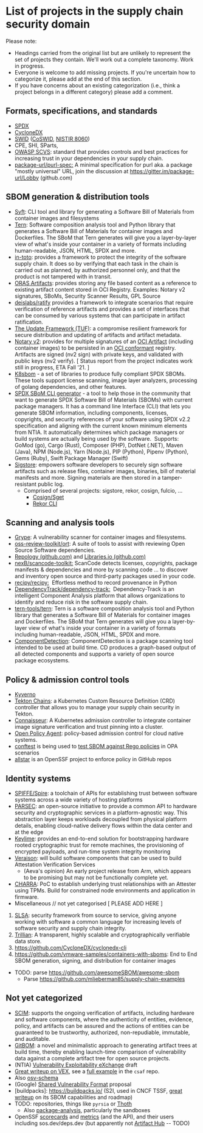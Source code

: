 # List of projects in the supply chain security domain

Please note:

* Headings carried from the original list but are unlikely to represent the set of projects they contain. We'll work out a complete taxonomy. Work in progress.
* Everyone is welcome to add missing projects. If you're uncertain how to categorize it, please add at the end of this section.
* If you have concerns about an existing categorization (i.e., think a project belongs in a different category) please add a comment.

## Formats, specifications, and standards

-   [SPDX](https://spdx.dev/specifications/)
-   [CycloneDX](https://github.com/CycloneDX/)
-   [SWID](https://standards.iso.org/iso-iec/19770/-2/2015-current/schema.xsd) ([CoSWID](https://www.ietf.org/archive/id/draft-ietf-sacm-coswid-18.html), [NISTIR 8060](https://doi.org/10.6028/NIST.IR.8060))
-   CPE, SHI, SParts,
-   [OWASP SCVS](https://owasp.org/www-project-software-component-verification-standard/): standard that provides controls and best practices for increasing trust in your dependencies in your supply chain.
-   [package-url/purl-spec:](https://github.com/package-url/purl-spec) A minimal specification for purl aka. a package "mostly universal" URL, join the discussion at https://gitter.im/package-url/Lobby (github.com)

## SBOM generation & distribution tools

-   [Syft](https://github.com/anchore/syft): CLI tool and library for generating a Software Bill of Materials from container images and filesystems
-   [Tern](https://github.com/tern-tools/tern): Software composition analysis tool and Python library that generates a Software Bill of Materials for container images and Dockerfiles. The SBoM that Tern generates will give you a layer-by-layer view of what's inside your container in a variety of formats including human-readable, JSON, HTML, SPDX and more. 
-   [in-toto](https://in-toto.io/): provides a framework to protect the integrity of the software supply chain. It does so by verifying that each task in the chain is carried out as planned, by authorized personnel only, and that the product is not tampered with in transit.
-   [ORAS Artifacts](https://github.com/oras-project/artifacts-spec/): provides storing any file based content as a reference to existing artifact content stored in OCI Registry. Examples: Notary v2 signatures, SBoMs, Security Scanner Results, GPL Source
- [deislabs/ratify](https://github.com/deislabs/ratify) provides a framework to integrate scenarios that require verification of reference artifacts and provides a set of interfaces that can be consumed by various systems that can participate in artifact ratification.
-   [The Update Framework (TUF)](https://theupdateframework.io/): a compromise resilient framework for secure distribution and updating of artifacts and artifact metadata.
-   [Notary v2](https://github.com/notaryproject/notaryproject#notary-v2-overview): provides for multiple signatures of an [OCI Artifact](https://github.com/opencontainers/artifacts) (including container images) to be persisted in an [OCI conformant](https://github.com/opencontainers/oci-conformance) registry. Artifacts are signed (nv2 sign) with private keys, and validated with public keys (nv2 verify). [ Status report from the project indicates work still in progress, ETA Fall '21\. ]
-   [K8sbom](https://github.com/kubernetes/release/blob/master/docs/bom/create-a-bill-of-materials.md) - a set of libraries to produce fully compliant SPDX SBOMs. These tools support license scanning, image layer analyzers, processing of golang dependencies, and other features. 
-   [SPDX SBoM CLI generator](https://github.com/spdx/spdx-sbom-generator) - a tool to help those in the community that want to generate SPDX Software Bill of Materials (SBOMs) with current package managers. It has a command line Interface (CLI) that lets you generate SBOM information, including components, licenses, copyrights, and security references of your software using SPDX v2.2 specification and aligning with the current known minimum elements from NTIA. It automatically determines which package managers or build systems are actually being used by the software.  Supports: GoMod (go), Cargo (Rust), Composer (PHP), DotNet (.NET), Maven (Java), NPM (Node.js), Yarn (Node.js), PIP (Python), Pipenv (Python), Gems (Ruby), Swift Package Manager (Swift)
-   [Sigstore](https://sigstore.dev/what_is_sigstore/): empowers software developers to securely sign software artifacts such as release files, container images, binaries, bill of material manifests and more. Signing materials are then stored in a tamper-resistant public log.
    -   Comprised of several projects: sigstore, rekor, cosign, fulcio, ...
        - [Cosign/Sget](https://github.com/sigstore/cosign)
        - [Rekor CLI](https://github.com/sigstore/rekor)

## Scanning and analysis tools

-   [Grype](https://github.com/anchore/grype): A vulnerability scanner for container images and filesystems.
-   [oss-review-toolkit/ort](https://github.com/oss-review-toolkit/ort): A suite of tools to assist with reviewing Open Source Software dependencies.
-   [Repology (github.com)](https://github.com/repology) and [Libraries.io (github.com)](https://github.com/librariesio)
-   [nexB/scancode-toolkit:](https://github.com/nexB/scancode-toolkit) ScanCode detects licenses, copyrights, package manifests & dependencies and more by scanning code ... to discover and inventory open source and third-party packages used in your code.
-   [recipy/recipy:](https://github.com/recipy/recipy)  Effortless method to record provenance in Python 
-   [DependencyTrack/dependency-track:](https://github.com/DependencyTrack/dependency-track)  Dependency-Track is an intelligent Component Analysis platform that allows organizations to identify and reduce risk in the software supply chain. 
-   [tern-tools/tern](https://github.com/tern-tools/tern): Tern is a software composition analysis tool and Python library that generates a Software Bill of Materials for container images and Dockerfiles. The SBoM that Tern generates will give you a layer-by-layer view of what's inside your container in a variety of formats including human-readable, JSON, HTML, SPDX and more.
-   [ComponentDetection](https://github.com/microsoft/component-detection): ComponentDetection is a package scanning tool intended to be used at build time. CD produces a graph-based output of all detected components and supports a variety of open source package ecosystems.

## Policy & admission control tools

- [Kyverno](https://kyverno.io/)
-   [Tekton Chains](https://github.com/tektoncd/chains): a Kubernetes Custom Resource Definition (CRD) controller that allows you to manage your supply chain security in Tekton.
-   [Connaisseur](https://sse-secure-systems.github.io/connaisseur/v2.0.0/): A Kubernetes admission controller to integrate container image signature verification and trust pinning into a cluster.
-   [Open Policy Agent](https://www.openpolicyagent.org/): policy-based admission control for cloud native systems.
- [conftest](https://github.com/open-policy-agent/conftest) is being used to [test SBOM against Rego policies](https://twitter.com/developerguyba/status/1466006915054542850?s=12) in OPA scenarios
- [allstar](https://github.com/ossf/allstar) is an OpenSSF project to enforce policy in GitHub repos

## Identity systems

-   [SPIFFE/Spire](https://github.com/spiffe/spire): a toolchain of APIs for establishing trust between software systems across a wide variety of hosting platforms
-   [PARSEC](https://github.com/parallaxsecond/parsec): an open-source initiative to provide a common API to hardware security and cryptographic services in a platform-agnostic way. This abstraction layer keeps workloads decoupled from physical platform details, enabling cloud-native delivery flows within the data center and at the edge
-   [Keylime](https://github.com/keylime/keylime): provides an end-to-end solution for bootstrapping hardware rooted cryptographic trust for remote machines, the provisioning of encrypted payloads, and run-time system integrity monitoring
-   [Veraison](https://github.com/veraison/veraison): will build software components that can be used to build Attestation Verification Services
    -   (Aeva's opinion) An early project release from Arm, which appears to be promising but may not be functionally complete yet.
-   [CHARRA](https://github.com/Fraunhofer-SIT/charra): PoC to establish underlying trust relationships with an Attester using TPMs. Build for constrained node environments and application in firmware.
-   Miscellaneous // not yet categorised [ PLEASE ADD HERE ]
1.  [SLSA](https://github.com/slsa-framework/slsa): security framework from source to service, giving anyone working with software a common language for increasing levels of software security and supply chain integrity.
2.  [Trillian](https://github.com/google/trillian): A transparent, highly scalable and cryptographically verifiable data store. 
3.  <https://github.com/CycloneDX/cyclonedx-cli>
4.  <https://github.com/vmware-samples/containers-with-sboms>: End to End SBOM generation, signing, and distribution for container images
- TODO: parse https://github.com/awesomeSBOM/awesome-sbom
    - Parse https://github.com/mlieberman85/supply-chain-examples 

## Not yet categorized

-   [SCIM](https://github.com/microsoft/scim): supports the ongoing verification of artifacts, including hardware and software components, where the authenticity of entities, evidence, policy, and artifacts can be assured and the actions of entities can be guaranteed to be trustworthy, authorized, non-repudiable, immutable, and auditable. 
-   [GitBOM](https://hackmd.io/@aeva/draft-gitbom-spec): a novel and minimalistic approach to generating artifact trees at build time, thereby enabling launch-time comparison of vulnerability data against a complete artifact tree for open source projects.
-   (NTIA) [Vulnerability Exploitability eXchange](https://docs.google.com/document/d/1sylBGNooKtf220RHQn1I8pZRmqXZQADDQ_TOABrKTpA/edit#heading=h.ss425olznxo) draft
  - [Great writeup on VEX](https://zt.dev/posts/what-is-vex/), see a [full example](https://github.com/oasis-tcs/csaf/blob/master/csaf_2.0/examples/csaf/CVE-2018-0171-modified.json) in the `csaf` repo.
  - Also [osv-schema](https://github.com/ossf/osv-schema)
-   (Google) [Shared Vulnerability Format](https://docs.google.com/document/d/1sylBGNooKtf220RHQn1I8pZRmqXZQADDQ_TOABrKTpA/edit#heading=h.ss425olznxo) proposal
- [buildpacks]: https://buildpacks.io/ (S2I, used in CNCF TSSF, [great writeup](https://zt.dev/posts/buildpacks-sbom-opportunities/) on its SBOM capabilities and roadmap)
- TODO: repositories, things like `pyrsia` or [Thoth](https://developers.redhat.com/articles/2021/12/21/prevent-python-dependency-confusion-attacks-thoth#dependency_management_in_python)
  - Also [package-analysis](https://github.com/ossf/package-analysis), particularly the sandboxes
- OpenSSF [scorecards](https://github.com/ossf/scorecard) and [metrics](https://metrics.openssf.org/) (and the API), and their users including sos.dev/deps.dev (but apparently not [Artifact Hub](https://artifacthub.io/) -- TODO)
